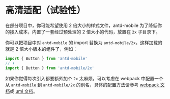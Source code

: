 # 高清适配（试验性）

在部分项目中，你可能希望使用 2 倍大小的样式文件，antd-mobile 为了降低你的接入成本，内置了一套经过预处理的 2 倍大小的代码，放置在 `2x` 子目录下。

你可以把项目中对 `antd-mobile` 的 import 替换为 `antd-mobile/2x`，这样加载的就是 2 倍大小版本的组件了，例如：

```js
import { Button } from 'antd-mobile'
// ⬇️
import { Button } from 'antd-mobile/2x'
```

如果你觉得每次引入都要额外加个 `2x` 太麻烦，可以考虑在 webpack 中配置一个从 `antd-mobile` 到 `antd-mobile/2x` 的别名，具体的配置方法请参考 [webpack 文档](https://webpack.js.org/configuration/resolve/#resolvealias)或 [umi 文档](https://umijs.org/zh-CN/config#alias)。
